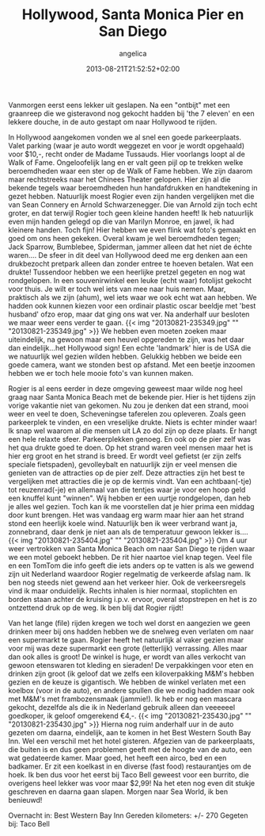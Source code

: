 ﻿---
title: Hollywood, Santa Monica Pier en San Diego
author: angelica
type: post
date: 2013-08-21T21:52:52+02:00
url: /weblog/2013/08/21/hollywood-santa-monca-pier-en-san-diego/
commentFolder: 2013-08-21-hollywood-santa-monca-pier-en-san-diego
categories:
- Vakantie
tags:
- Amerika
- Hollywood
- Honeymoon
- San Diego
- Santa Monica
- westkust
resources:
- src: 20130821-235349.jpg
  title: 20130821-235349.jpg
- src: 20130821-235404.jpg
  title: 20130821-235404.jpg
- src: 20130821-235430.jpg
  title: 20130821-235430.jpg

---
Vanmorgen eerst eens lekker uit geslapen. Na een "ontbijt" met een graanreep die we gisteravond nog gekocht hadden bij 'the 7 eleven' en een lekkere douche, in de auto gestapt om naar Hollywood te rijden.

In Hollywood aangekomen vonden we al snel een goede parkeerplaats. Valet parking (waar je auto wordt weggezet en voor je wordt opgehaald) voor $10,-, recht onder de Madame Tussauds. Hier voorlangs loopt al de Walk of Fame. Ongeloofelijk lang en er valt geen pijl op te trekken welke beroemdheden waar een ster op de Walk of Fame hebben. We zijn daarom maar rechtstreeks naar het Chinees Theater gelopen. Hier zijn al die bekende tegels waar beroemdheden hun handafdrukken en handtekening in gezet hebben. Natuurlijk moest Rogier even zijn handen vergelijken met die van Sean Connery en Arnold Schwarzenegger. Die van Arnold zijn toch echt groter, en dat terwijl Rogier toch geen kleine handen heeft! Ik heb natuurlijk even mijn handen gelegd op die van Marilyn Monroe, en jawel, ik had kleinere handen. Toch fijn! Hier hebben we even flink wat foto's gemaakt en goed om ons heen gekeken. Overal kwam je wel beroemdheden tegen; Jack Sparrow, Bumblebee, Spiderman, jammer alleen dat het niet de échte waren....
De sfeer in dit deel van Hollywood deed me erg denken aan een drukbezocht pretpark alleen dan zonder entree te hoeven betalen. Wat een drukte! 
Tussendoor hebben we een heerlijke pretzel gegeten en nog wat rondgelopen. In een souvenirwinkel een leuke (echt waar) fotolijst gekocht voor thuis. Je wilt er toch wel iets van mee naar huis nemen. Maar, praktisch als we zijn (ahum), wel iets waar we ook echt wat aan hebben. We hadden ook kunnen kiezen voor een ordinair plastic oscar beeldje met 'best husband' ofzo erop, maar dat ging ons wat ver.
Na anderhalf uur besloten we maar weer eens verder te gaan.
{{< img "20130821-235349.jpg" ""  "20130821-235349.jpg" >}}
We hebben even moeten zoeken maar uiteindelijk, na gewoon maar een heuvel opgereden te zijn, was het daar dan eindelijk...het Hollywood sign! Een echte 'landmark' hier is de USA die we natuurlijk wel gezien wilden hebben. Gelukkig hebben we beide een goede camera, want we stonden best op afstand. Met een beetje inzoomen hebben we er toch hele mooie foto's van kunnen maken.

Rogier is al eens eerder in deze omgeving geweest maar wilde nog heel graag naar Santa Monica Beach met de bekende pier. Hier is het tijdens zijn vorige vakantie niet van gekomen.
Nu zou je denken dat een strand, mooi weer en veel te doen, Scheveningse taferelen zou opleveren. Zoals geen parkeerplek te vinden, en een vreselijke drukte. Niets is echter minder waar! Ik snap wel waarom al die mensen uit LA zo dol zijn op deze plaats. Er hangt een hele relaxte sfeer. Parkeerplekken genoeg. En ook op de pier zelf was het qua drukte goed te doen. Op het strand waren veel mensen maar het is hier erg groot en het strand is breed. Er wordt veel gefietst (er zijn zelfs speciale fietspaden), gevolleybalt en natuurlijk zijn er veel mensen die genieten van de attracties op de pier zelf. Deze attracties zijn het best te vergelijken met attracties die je op de kermis vindt. Van een achtbaan(-tje) tot reuzenrad(-je) en allemaal van die tentjes waar je voor een hoop geld een knuffel kunt "winnen". Wij hebben er een uurtje rondgelopen, dan heb je alles wel gezien. Toch kan ik me voorstellen dat je hier prima een middag door kunt brengen. Het was vandaag erg warm maar hier aan het strand stond een heerlijk koele wind. Natuurlijk ben ik weer verbrand want ja, zonnebrand, daar denk je niet aan als de temperatuur gewoon lekker is....
{{< img "20130821-235404.jpg" ""  "20130821-235404.jpg" >}}
Om 4 uur weer vertrokken van Santa Monica Beach om naar San Diego te rijden waar we een motel geboekt hebben. De rit hier naartoe viel knap tegen. Veel file en een TomTom die info geeft die iets anders op te vatten is als we gewend zijn uit Nederland waardoor Rogier regelmatig de verkeerde afslag nam. Ik ben nog steeds niet gewend aan het verkeer hier. Ook de verkeersregels vind ik maar onduidelijk. Rechts inhalen is hier normaal, stoplichten en borden staan achter de kruising i.p.v. ervoor, overal stopstrepen en het is zo ontzettend druk op de weg. Ik ben blij dat Rogier rijdt! 

Van het lange (file) rijden kregen we toch wel dorst en aangezien we geen drinken meer bij ons hadden hebben we de snelweg even verlaten om naar een supermarkt te gaan.
Rogier heeft het natuurlijk al vaker gezien maar voor mij was deze supermarkt een grote (letterlijk) verrassing. Alles maar dan ook alles is groot! De winkel is huge, er wordt van alles verkocht van gewoon etenswaren tot kleding en sieraden! De verpakkingen voor eten en drinken zijn groot (ik geloof dat we zelfs een kiloverpakking M&M's hebben gezien en de keuze is gigantisch. We hebben de winkel verlaten met een koelbox (voor in de auto), en andere spullen die we nodig hadden maar ook met M&M's met frambozensmaak (jammie!). Ik heb er nog een mascara gekocht, dezelfde als die ik in Nederland gebruik alleen dan veeeeeel goedkoper, ik geloof omgerekend €4,-. 
{{< img "20130821-235430.jpg" ""  "20130821-235430.jpg" >}}
Hierna nog ruim anderhalf uur in de auto gezeten om daarna, eindelijk, aan te komen in het Best Western South Bay Inn. Wel een verschil met het hotel gisteren. Afgezien van de parkeerplaats, die buiten is en dus geen problemen geeft met de hoogte van de auto, een wat gedateerde kamer. Maar goed, het heeft een airco, bed en een badkamer. Er zit een koelkast in en diverse (fast food) restaurantjes om de hoek. Ik ben dus voor het eerst bij Taco Bell geweest voor een burrito, die overigens heel lekker was voor maar $2,99!
Na het eten nog even dit stukje geschreven en daarna gaan slapen. Morgen naar Sea World, ik ben benieuwd! 

Overnacht in: Best Western Bay Inn
Gereden kilometers: +/- 270
Gegeten bij: Taco Bell
